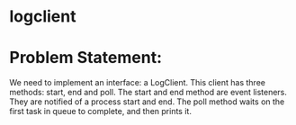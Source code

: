 # logclient

# Problem Statement:
  We need to implement an interface: a LogClient. This client has three methods: start, end and poll.
  The start and end method are event listeners. They are notified of a process start and end.
  The poll method waits on the first task in queue to complete, and then prints it.
